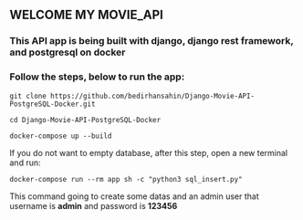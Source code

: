 ## WELCOME MY MOVIE_API

### This API app is being built with django, django rest framework, and postgresql on docker

### Follow the steps, below to run the app:

```
git clone https://github.com/bedirhansahin/Django-Movie-API-PostgreSQL-Docker.git
```
```
cd Django-Movie-API-PostgreSQL-Docker
```
```
docker-compose up --build
```
If you do not want to empty database, after this step, open a new terminal and run: 
```
docker-compose run --rm app sh -c "python3 sql_insert.py"
```
This command going to create some datas and an admin user that username is **admin** and password is **123456**